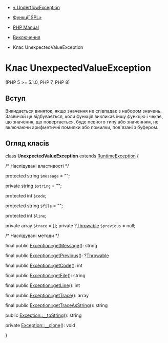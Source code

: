 - [« UnderflowException](class.underflowexception.md)
- [Функції SPL»](ref.spl.md)

- [PHP Manual](index.md)
- [Виключення](spl.exceptions.md)
- Клас UnexpectedValueException

# Клас UnexpectedValueException

(PHP 5 \>= 5.1.0, PHP 7, PHP 8)

## Вступ

Викидається виняток, якщо значення не співпадає з набором значень.
Зазвичай це відбувається, коли функція викликає іншу функцію і чекає,
що значення, що повертається, буде певного типу або значенням, не
включаючи арифметичні помилки або помилки, пов'язані з буфером.

## Огляд класів

class **UnexpectedValueException** extends
[RuntimeException](class.runtimeexception.md) {

/\* Наслідувані властивості \*/

protected string `$message` = "";

private string `$string` = "";

protected int `$code`;

protected string `$file` = "";

protected int `$line`;

private array `$trace` = [];
 private ?[Throwable](class.throwable.md) `$previous` = null;

/\* Наслідувані методи \*/

final public [Exception::getMessage](exception.getmessage.md)():
string

final public [Exception::getPrevious](exception.getprevious.md)():
?[Throwable](class.throwable.md)

final public [Exception::getCode](exception.getcode.md)(): int

final public [Exception::getFile](exception.getfile.md)(): string

final public [Exception::getLine](exception.getline.md)(): int

final public [Exception::getTrace](exception.gettrace.md)(): array

final public
[Exception::getTraceAsString](exception.gettraceasstring.md)(): string

public [Exception::\_\_toString](exception.tostring.md)(): string

private [Exception::\_\_clone](exception.clone.md)(): void

}
